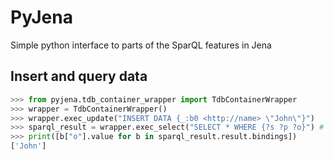 # PyJena

Simple python interface to parts of the SparQL features in Jena

## Insert and query data

```python
>>> from pyjena.tdb_container_wrapper import TdbContainerWrapper
>>> wrapper = TdbContainerWrapper()
>>> wrapper.exec_update("INSERT DATA {_:b0 <http://name> \"John\"}")
>>> sparql_result = wrapper.exec_select("SELECT * WHERE {?s ?p ?o}") # doctest: +ELLIPSIS
>>> print([b["o"].value for b in sparql_result.result.bindings])
['John']

```